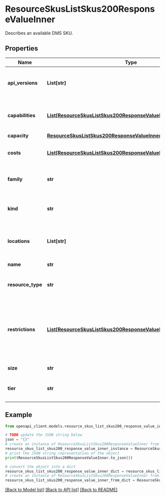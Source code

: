 # ResourceSkusListSkus200ResponseValueInner

Describes an available DMS SKU.

## Properties

Name | Type | Description | Notes
------------ | ------------- | ------------- | -------------
**api_versions** | **List[str]** | The api versions that support this SKU. | [optional] [readonly] 
**capabilities** | [**List[ResourceSkusListSkus200ResponseValueInnerCapabilitiesInner]**](ResourceSkusListSkus200ResponseValueInnerCapabilitiesInner.md) | A name value pair to describe the capability. | [optional] [readonly] 
**capacity** | [**ResourceSkusListSkus200ResponseValueInnerCapacity**](ResourceSkusListSkus200ResponseValueInnerCapacity.md) |  | [optional] 
**costs** | [**List[ResourceSkusListSkus200ResponseValueInnerCostsInner]**](ResourceSkusListSkus200ResponseValueInnerCostsInner.md) | Metadata for retrieving price info. | [optional] [readonly] 
**family** | **str** | The Family of this particular SKU. | [optional] [readonly] 
**kind** | **str** | The Kind of resources that are supported in this SKU. | [optional] [readonly] 
**locations** | **List[str]** | The set of locations that the SKU is available. | [optional] [readonly] 
**name** | **str** | The name of SKU. | [optional] [readonly] 
**resource_type** | **str** | The type of resource the SKU applies to. | [optional] [readonly] 
**restrictions** | [**List[ResourceSkusListSkus200ResponseValueInnerRestrictionsInner]**](ResourceSkusListSkus200ResponseValueInnerRestrictionsInner.md) | The restrictions because of which SKU cannot be used. This is empty if there are no restrictions. | [optional] [readonly] 
**size** | **str** | The Size of the SKU. | [optional] [readonly] 
**tier** | **str** | Specifies the tier of DMS in a scale set. | [optional] [readonly] 

## Example

```python
from openapi_client.models.resource_skus_list_skus200_response_value_inner import ResourceSkusListSkus200ResponseValueInner

# TODO update the JSON string below
json = "{}"
# create an instance of ResourceSkusListSkus200ResponseValueInner from a JSON string
resource_skus_list_skus200_response_value_inner_instance = ResourceSkusListSkus200ResponseValueInner.from_json(json)
# print the JSON string representation of the object
print(ResourceSkusListSkus200ResponseValueInner.to_json())

# convert the object into a dict
resource_skus_list_skus200_response_value_inner_dict = resource_skus_list_skus200_response_value_inner_instance.to_dict()
# create an instance of ResourceSkusListSkus200ResponseValueInner from a dict
resource_skus_list_skus200_response_value_inner_from_dict = ResourceSkusListSkus200ResponseValueInner.from_dict(resource_skus_list_skus200_response_value_inner_dict)
```
[[Back to Model list]](../README.md#documentation-for-models) [[Back to API list]](../README.md#documentation-for-api-endpoints) [[Back to README]](../README.md)


